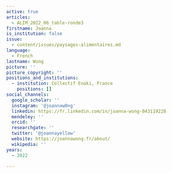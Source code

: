 ```yaml
---
active: true
articles:
  - ALIM_2022_06_table-ronde3
firstname: Joanna
is_institution: false
issue:
  - content/issues/paysages-alimentaires.md
language:
  - French
lastname: Wong
picture: ''
picture_copyright: ''
positions_and_institutions:
  - institution: Collectif Enoki, France
    positions: []
social_channels:
  google_scholar: ''
  instagram: '@joannaw0ng'
  linkedin: https://fr.linkedin.com/in/joanna-wong-043119228
  mendeley: ''
  orcid: ''
  researchgate: ''
  twitter: '@joannayellow'
  website: https://joannawong.fr/about/
  wikipedia: ''
years:
  - 2022

---
```

